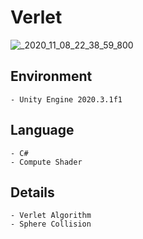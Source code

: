 # Verlet

![_2020_11_08_22_38_59_800](https://user-images.githubusercontent.com/69115321/133630605-ae59584c-f6b4-44d8-a31d-8405cb7a13a3.gif)

Environment
----
    - Unity Engine 2020.3.1f1

Language
----
    - C#
    - Compute Shader

Details
----
    - Verlet Algorithm
    - Sphere Collision
